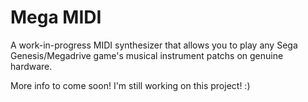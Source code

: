 # Mega MIDI

A work-in-progress MIDI synthesizer that allows you to play any Sega Genesis/Megadrive game's musical instrument patchs on genuine hardware. 

More info to come soon! I'm still working on this project! :)
